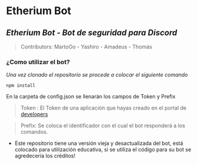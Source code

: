 # Etherium Bot
## _Etherium Bot - Bot de seguridad para Discord_
 
 > Contributors: MartoOo - Yashiro - Amadeus - Thomás

### ¿Como utilizar el bot?

*Una vez clonado el repositorio se procede a colocar el siguiente comando*

`npm install`

En la carpeta de config.json se llenarán los campos de Token y Prefix

> Token : El Token de una aplicación que hayas creado en el portal de [developers](https://discord.com/developers/applications)

> Prefix: Se coloca el identificador con el cual el bot responderá a los comandos.

+ Este repositorio tiene una versión vieja y desactualizada del bot, está colocado para utilización educativa, si se utiliza el código para su bot se agredecería los créditos!
